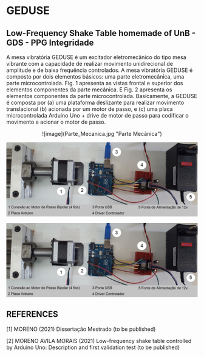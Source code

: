 # GEDUSE
## Low-Frequency Shake Table homemade of UnB - GDS - PPG Integridade

A mesa vibratória GEDUSE é um excitador eletromecânico do tipo mesa vibrante com a capacidade de realizar movimento unidirecional de amplitude e de baixa frequência controlados. A mesa vibratória GEDUSE é composto por dois elementos básicos: uma parte eletromecânica, uma parte microcontrolada. Fig. 1 apresenta as vistas frontal e superior dos elementos componentes da parte mecânica. E Fig. 2 apresenta os elementos componentes da parte microcontrolada. Basicamente, a GEDUSE é composta por (a) uma plataforma deslizante para realizar movimento translacional (b) acionada por um motor de passo, e (c) uma placa microcontrolada Arduino Uno + drive de motor de passo para codificar o movimento e acionar o motor de passo.

<center> ![image](Parte_Mecanica.jpg "Parte Mecânica")  </center>

<p align="center">
  <img src="https://github.com/mumorais/GEDUSE/blob/main/Parte_MicroControlada.jpg?raw=true" alt="Sublime's custom image"/>
</p>


![image](Parte_MicroControlada.jpg "Parte MicroControlada")

## REFERENCES

[1] MORENO (2021) Dissertação Mestrado (to be published)

[2] MORENO AVILA MORAIS (2021) Low-frequency shake table controlled by Arduino Uno: Description and first validation test (to be published)
